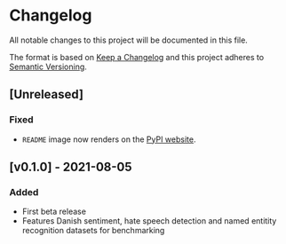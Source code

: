 # Changelog

All notable changes to this project will be documented in this file.

The format is based on
[Keep a Changelog](http://keepachangelog.com/en/1.0.0/)
and this project adheres to
[Semantic Versioning](http://semver.org/spec/v2.0.0.html).


## [Unreleased]
### Fixed
- `README` image now renders on the [PyPI website](https://pypi.org/project/scandeval).


## [v0.1.0] - 2021-08-05
### Added
- First beta release
- Features Danish sentiment, hate speech detection and named entitity
  recognition datasets for benchmarking
